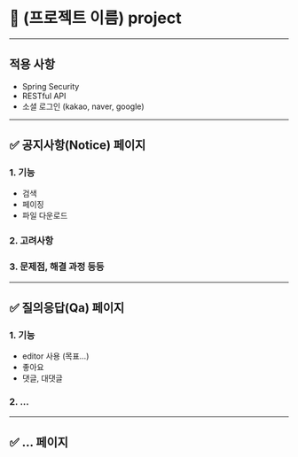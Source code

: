 # 📌 (프로젝트 이름) project

***

## 적용 사항
* Spring Security
* RESTful API
* 소셜 로그인 (kakao, naver, google)


***

## ✅ 공지사항(Notice) 페이지 

### 1. 기능
* 검색
* 페이징
* 파일 다운로드


### 2. 고려사항


### 3. 문제점, 해결 과정 등등



***

## ✅ 질의응답(Qa) 페이지



### 1. 기능 
* editor 사용 (목표...)
* 좋아요
* 댓글, 대댓글

### 2. ...


***

## ✅ ... 페이지



